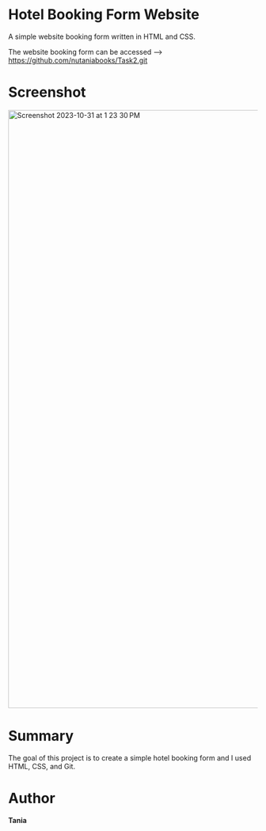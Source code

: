 # Hotel Booking Form Website

A simple website booking form written in HTML and CSS.

The website booking form can be accessed --> https://github.com/nutaniabooks/Task2.git

# Screenshot
<img width="1208" alt="Screenshot 2023-10-31 at 1 23 30 PM" src="https://github.com/nutaniabooks/Task2/assets/148360611/f283a982-0ca6-49c7-982f-aba2a9d26ff9">


# Summary
The goal of this project is to create a simple hotel booking form and I used HTML, CSS, and Git. 

# Author
**Tania**

